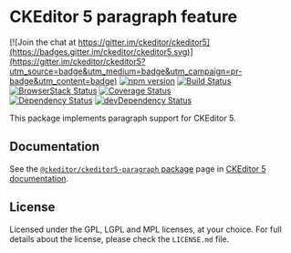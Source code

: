 CKEditor 5 paragraph feature
========================================

[![Join the chat at https://gitter.im/ckeditor/ckeditor5](https://badges.gitter.im/ckeditor/ckeditor5.svg)](https://gitter.im/ckeditor/ckeditor5?utm_source=badge&utm_medium=badge&utm_campaign=pr-badge&utm_content=badge)
[![npm version](https://badge.fury.io/js/%40ckeditor%2Fckeditor5-paragraph.svg)](https://www.npmjs.com/package/@ckeditor/ckeditor5-paragraph)
[![Build Status](https://travis-ci.org/ckeditor/ckeditor5-paragraph.svg?branch=master)](https://travis-ci.org/ckeditor/ckeditor5-paragraph)
[![BrowserStack Status](https://www.browserstack.com/automate/badge.svg?badge_key=d3hvenZqQVZERFQ5d09FWXdyT0ozVXhLaVltRFRjTTUyZGpvQWNmWVhUUT0tLUZqNlJ1YWRUd0RvdEVOaEptM1B2Q0E9PQ==--c9d3dee40b9b4471ff3fb516d9ecf8d09292c7e0)](https://www.browserstack.com/automate/public-build/d3hvenZqQVZERFQ5d09FWXdyT0ozVXhLaVltRFRjTTUyZGpvQWNmWVhUUT0tLUZqNlJ1YWRUd0RvdEVOaEptM1B2Q0E9PQ==--c9d3dee40b9b4471ff3fb516d9ecf8d09292c7e0)
[![Coverage Status](https://coveralls.io/repos/github/ckeditor/ckeditor5-paragraph/badge.svg?branch=master)](https://coveralls.io/github/ckeditor/ckeditor5-paragraph?branch=master)
<br>
[![Dependency Status](https://david-dm.org/ckeditor/ckeditor5-paragraph/status.svg)](https://david-dm.org/ckeditor/ckeditor5-paragraph)
[![devDependency Status](https://david-dm.org/ckeditor/ckeditor5-paragraph/dev-status.svg)](https://david-dm.org/ckeditor/ckeditor5-paragraph?type=dev)

This package implements paragraph support for CKEditor 5.

## Documentation

See the [`@ckeditor/ckeditor5-paragraph` package](https://ckeditor5.github.io/docs/nightly/ckeditor5/latest/api/paragraph.html) page in [CKEditor 5 documentation](https://ckeditor5.github.io/docs/nightly/ckeditor5/latest/).

## License

Licensed under the GPL, LGPL and MPL licenses, at your choice. For full details about the license, please check the `LICENSE.md` file.
